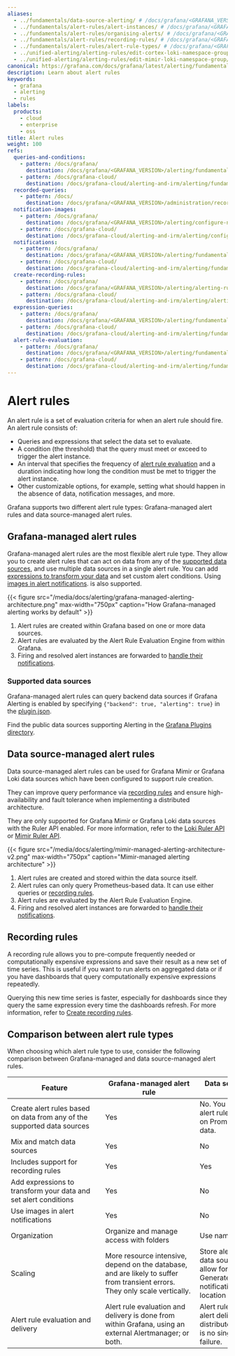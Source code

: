 ```yaml
---
aliases:
  - ../fundamentals/data-source-alerting/ # /docs/grafana/<GRAFANA_VERSION>/alerting/fundamentals/data-source-alerting/
  - ../fundamentals/alert-rules/alert-instances/ # /docs/grafana/<GRAFANA_VERSION>/alerting/fundamentals/alert-rules/alert-instances/
  - ../fundamentals/alert-rules/organising-alerts/ # /docs/grafana/<GRAFANA_VERSION>/alerting/fundamentals/alert-rules/organising-alerts/
  - ../fundamentals/alert-rules/recording-rules/ # /docs/grafana/<GRAFANA_VERSION>/alerting/fundamentals/alert-rules/recording-rules/
  - ../fundamentals/alert-rules/alert-rule-types/ # /docs/grafana/<GRAFANA_VERSION>/alerting/fundamentals/alert-rules/alert-rule-types/
  - ../unified-alerting/alerting-rules/edit-cortex-loki-namespace-group/ # /docs/grafana/<GRAFANA_VERSION>/alerting/unified-alerting/alerting-rules/edit-cortex-loki-namespace-group/
  - ../unified-alerting/alerting-rules/edit-mimir-loki-namespace-group/ # /docs/grafana/<GRAFANA_VERSION>/alerting/unified-alerting/alerting-rules/edit-mimir-loki-namespace-group/
canonical: https://grafana.com/docs/grafana/latest/alerting/fundamentals/alert-rules/
description: Learn about alert rules
keywords:
  - grafana
  - alerting
  - rules
labels:
  products:
    - cloud
    - enterprise
    - oss
title: Alert rules
weight: 100
refs:
  queries-and-conditions:
    - pattern: /docs/grafana/
      destination: /docs/grafana/<GRAFANA_VERSION>/alerting/fundamentals/alert-rules/queries-conditions/
    - pattern: /docs/grafana-cloud/
      destination: /docs/grafana-cloud/alerting-and-irm/alerting/fundamentals/alert-rules/queries-conditions/
  recorded-queries:
    - pattern: /docs/
      destination: /docs/grafana/<GRAFANA_VERSION>/administration/recorded-queries/
  notification-images:
    - pattern: /docs/grafana/
      destination: /docs/grafana/<GRAFANA_VERSION>/alerting/configure-notifications/template-notifications/images-in-notifications/
    - pattern: /docs/grafana-cloud/
      destination: /docs/grafana-cloud/alerting-and-irm/alerting/configure-notifications/template-notifications/images-in-notifications/
  notifications:
    - pattern: /docs/grafana/
      destination: /docs/grafana/<GRAFANA_VERSION>/alerting/fundamentals/notifications/
    - pattern: /docs/grafana-cloud/
      destination: /docs/grafana-cloud/alerting-and-irm/alerting/fundamentals/notifications/
  create-recording-rules:
    - pattern: /docs/grafana/
      destination: /docs/grafana/<GRAFANA_VERSION>/alerting/alerting-rules/create-recording-rules/
    - pattern: /docs/grafana-cloud/
      destination: /docs/grafana-cloud/alerting-and-irm/alerting/alerting-rules/create-recording-rules/
  expression-queries:
    - pattern: /docs/grafana/
      destination: /docs/grafana/<GRAFANA_VERSION>/alerting/fundamentals/alert-rules/queries-conditions/#expression-queries
    - pattern: /docs/grafana-cloud/
      destination: /docs/grafana-cloud/alerting-and-irm/alerting/fundamentals/alert-rules/queries-conditions/#expression-queries
  alert-rule-evaluation:
    - pattern: /docs/grafana/
      destination: /docs/grafana/<GRAFANA_VERSION>/alerting/fundamentals/alert-rules/rule-evaluation/
    - pattern: /docs/grafana-cloud/
      destination: /docs/grafana-cloud/alerting-and-irm/alerting/fundamentals/alert-rules/rule-evaluation/
---
```


# Alert rules

An alert rule is a set of evaluation criteria for when an alert rule should fire. An alert rule consists of:

- Queries and expressions that select the data set to evaluate.
- A condition (the threshold) that the query must meet or exceed to trigger the alert instance.
- An interval that specifies the frequency of [alert rule evaluation](ref:alert-rule-evaluation) and a duration indicating how long the condition must be met to trigger the alert instance.
- Other customizable options, for example, setting what should happen in the absence of data, notification messages, and more.

Grafana supports two different alert rule types: Grafana-managed alert rules and data source-managed alert rules.

## Grafana-managed alert rules

Grafana-managed alert rules are the most flexible alert rule type. They allow you to create alert rules that can act on data from any of the [supported data sources](#supported-data-sources), and use multiple data sources in a single alert rule. You can add [expressions to transform your data](ref:expression-queries) and set custom alert conditions. Using [images in alert notifications](ref:notification-images). is also supported.

{{< figure src="/media/docs/alerting/grafana-managed-alerting-architecture.png" max-width="750px" caption="How Grafana-managed alerting works by default" >}}

1. Alert rules are created within Grafana based on one or more data sources.
1. Alert rules are evaluated by the Alert Rule Evaluation Engine from within Grafana.
1. Firing and resolved alert instances are forwarded to [handle their notifications](ref:notifications).

### Supported data sources

Grafana-managed alert rules can query backend data sources if Grafana Alerting is enabled by specifying `{"backend": true, "alerting": true}` in the [plugin.json](https://grafana.com/developers/plugin-tools/reference/plugin-json).

Find the public data sources supporting Alerting in the [Grafana Plugins directory](/grafana/plugins/data-source-plugins/?features=alerting).

## Data source-managed alert rules

Data source-managed alert rules can be used for Grafana Mimir or Grafana Loki data sources which have been configured to support rule creation.

They can improve query performance via [recording rules](#recording-rules) and ensure high-availability and fault tolerance when implementing a distributed architecture.

They are only supported for Grafana Mimir or Grafana Loki data sources with the Ruler API enabled. For more information, refer to the [Loki Ruler API](/docs/loki/<GRAFANA_VERSION>/api/#ruler) or [Mimir Ruler API](/docs/mimir/<GRAFANA_VERSION>/references/http-api/#ruler).

{{< figure src="/media/docs/alerting/mimir-managed-alerting-architecture-v2.png" max-width="750px" caption="Mimir-managed alerting architecture" >}}

1. Alert rules are created and stored within the data source itself.
1. Alert rules can only query Prometheus-based data. It can use either queries or [recording rules](#recording-rules).
1. Alert rules are evaluated by the Alert Rule Evaluation Engine.
1. Firing and resolved alert instances are forwarded to [handle their notifications](ref:notifications).

## Recording rules

A recording rule allows you to pre-compute frequently needed or computationally expensive expressions and save their result as a new set of time series. This is useful if you want to run alerts on aggregated data or if you have dashboards that query computationally expensive expressions repeatedly.

Querying this new time series is faster, especially for dashboards since they query the same expression every time the dashboards refresh. For more information, refer to [Create recording rules](ref:create-recording-rules).

## Comparison between alert rule types

When choosing which alert rule type to use, consider the following comparison between Grafana-managed and data source-managed alert rules.

| <div style="width:200px">Feature</div>                                         | <div style="width:200px">Grafana-managed alert rule</div>                                                                    | <div style="width:200px">Data source-managed alert rule                                                                                                 |
| ------------------------------------------------------------------------------ | ---------------------------------------------------------------------------------------------------------------------------- | ------------------------------------------------------------------------------------------------------------------------------------------------------- |
| Create alert rules<wbr /> based on data from any of the supported data sources | Yes                                                                                                                          | No. You can only create alert rules that are based on Prometheus-based data.                                                                            |
| Mix and match data sources                                                     | Yes                                                                                                                          | No                                                                                                                                                      |
| Includes support for recording rules                                           | Yes                                                                                                                          | Yes                                                                                                                                                     |
| Add expressions to transform<wbr /> your data and set alert conditions         | Yes                                                                                                                          | No                                                                                                                                                      |
| Use images in alert notifications                                              | Yes                                                                                                                          | No                                                                                                                                                      |
| Organization                                                                   | Organize and manage access with folders                                                                                      | Use namespaces                                                                                                                                          |
| Scaling                                                                        | More resource intensive, depend on the database, and are likely to suffer from transient errors. They only scale vertically. | Store alert rules within the data source itself and allow for “infinite” scaling. Generate and send alert notifications from the location of your data. |
| Alert rule evaluation and delivery                                             | Alert rule evaluation and delivery is done from within Grafana, using an external Alertmanager; or both.                     | Alert rule evaluation and alert delivery is distributed, meaning there is no single point of failure.                                                   |
